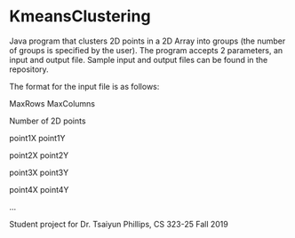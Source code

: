 # KmeansClustering

Java program that clusters 2D points in a 2D Array into groups (the number of groups is specified by the user).
The program accepts 2 parameters, an input and output file. Sample input and output files can be found in the repository. 

The format for the input file is as follows:

MaxRows MaxColumns

Number of 2D points

point1X point1Y 

point2X point2Y 

point3X point3Y 

point4X point4Y 

...

Student project for Dr. Tsaiyun Phillips, CS 323-25 Fall 2019
